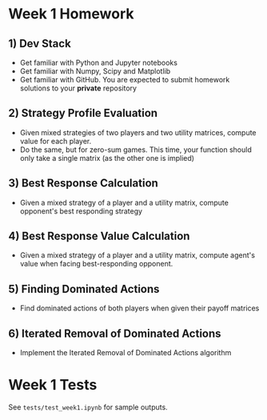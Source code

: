 # Week 1 Homework

## 1) Dev Stack
- Get familiar with Python and Jupyter notebooks
- Get familiar with Numpy, Scipy and Matplotlib
- Get familiar with GitHub. You are expected to submit homework solutions to your **private** repository

## 2) Strategy Profile Evaluation
- Given mixed strategies of two players and two utility matrices, compute value for each player.
- Do the same, but for zero-sum games. This time, your function should only take a single matrix (as the other one is implied)

## 3) Best Response Calculation
- Given a mixed strategy of a player and a utility matrix, compute opponent's best responding strategy

## 4) Best Response Value Calculation
- Given a mixed strategy of a player and a utility matrix, compute agent's value when facing best-responding opponent.

## 5) Finding Dominated Actions
- Find dominated actions of both players when given their payoff matrices

## 6) Iterated Removal of Dominated Actions
- Implement the Iterated Removal of Dominated Actions algorithm

# Week 1 Tests

See `tests/test_week1.ipynb` for sample outputs.
